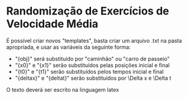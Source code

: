 # Randomização de Exercícios de Velocidade Média

É possível criar novos "templates", basta criar um arquivo .txt na pasta apropriada, e usar as variáveis da seguinte forma:

- "{obj}" será substituído por "caminhão" ou "carro de passeio"
- "{x0}" e "{x1}" serão substituídos pelas posições inicial e final
- "{t0}" e "{t1}" serão substituídos pelos tempos inicial e final
- "{deltax}" e "{deltat}" serão substituídos por \Delta x e \Delta t

O texto deverá ser escrito na linguagem latex
